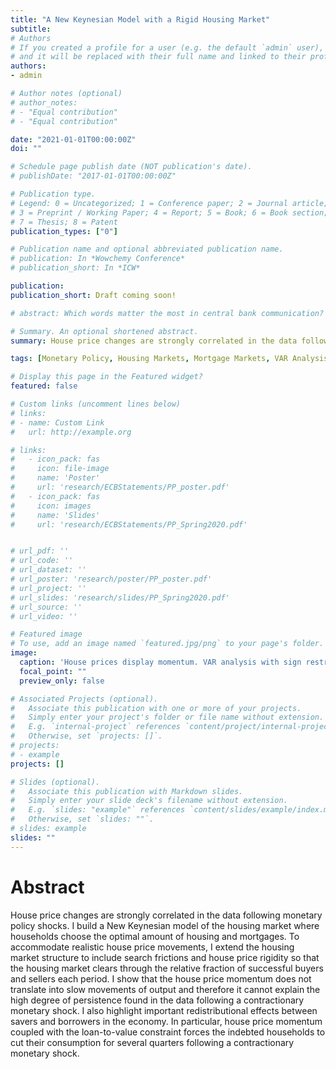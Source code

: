 ```yaml
---
title: "A New Keynesian Model with a Rigid Housing Market"
subtitle:
# Authors
# If you created a profile for a user (e.g. the default `admin` user), write the username (folder name) here 
# and it will be replaced with their full name and linked to their profile.
authors:
- admin

# Author notes (optional)
# author_notes:
# - "Equal contribution"
# - "Equal contribution"

date: "2021-01-01T00:00:00Z"
doi: ""

# Schedule page publish date (NOT publication's date).
# publishDate: "2017-01-01T00:00:00Z"

# Publication type.
# Legend: 0 = Uncategorized; 1 = Conference paper; 2 = Journal article;
# 3 = Preprint / Working Paper; 4 = Report; 5 = Book; 6 = Book section;
# 7 = Thesis; 8 = Patent
publication_types: ["0"]

# Publication name and optional abbreviated publication name.
# publication: In *Wowchemy Conference*
# publication_short: In *ICW*

publication:
publication_short: Draft coming soon!

# abstract: Which words matter the most in central bank communication? Making use of a rather unique European monetary policy decision setting, we build the first monetary policy dictionary. We train the dictionary on a new intra-day level return data, which allows us to precisely identify which phrases do the market mainly reacts to. As an application, we attempt to distinguish whether financial markets react to learning about current economic conditions or future bank actions.

# Summary. An optional shortened abstract.
summary: House price changes are strongly correlated in the data following monetary policy shocks. I build a New Keynesian model of the housing market where households choose the optimal amount of housing and mortgages. To accommodate realistic house price movements, I extend the housing market structure to include search frictions and house price rigidity so that the housing market clears through the relative fraction of successful buyers and sellers each period. I show that the house price momentum does not translate into slow movements of output and therefore it cannot explain the high degree of persistence found in the data following a contractionary monetary shock. I also highlight important redistributional effects between savers and borrowers in the economy. In particular, house price momentum coupled with the loan-to-value constraint forces the indebted households to cut their consumption for several quarters following a contractionary monetary shock.

tags: [Monetary Policy, Housing Markets, Mortgage Markets, VAR Analysis, New Keynesian, Search Frictions]

# Display this page in the Featured widget?
featured: false

# Custom links (uncomment lines below)
# links:
# - name: Custom Link
#   url: http://example.org

# links:
#   - icon_pack: fas
#     icon: file-image
#     name: 'Poster'
#     url: 'research/ECBStatements/PP_poster.pdf'
#   - icon_pack: fas
#     icon: images
#     name: 'Slides'
#     url: 'research/ECBStatements/PP_Spring2020.pdf'


# url_pdf: ''
# url_code: ''
# url_dataset: ''
# url_poster: 'research/poster/PP_poster.pdf'
# url_project: ''
# url_slides: 'research/slides/PP_Spring2020.pdf'
# url_source: ''
# url_video: ''

# Featured image
# To use, add an image named `featured.jpg/png` to your page's folder. 
image:
  caption: 'House prices display momentum. VAR analysis with sign restrictions over Q1-1975 to Q4-2007'
  focal_point: ""
  preview_only: false

# Associated Projects (optional).
#   Associate this publication with one or more of your projects.
#   Simply enter your project's folder or file name without extension.
#   E.g. `internal-project` references `content/project/internal-project/index.md`.
#   Otherwise, set `projects: []`.
# projects:
# - example
projects: []

# Slides (optional).
#   Associate this publication with Markdown slides.
#   Simply enter your slide deck's filename without extension.
#   E.g. `slides: "example"` references `content/slides/example/index.md`.
#   Otherwise, set `slides: ""`.
# slides: example
slides: ""
---
```


<h1>Abstract</h1>

House price changes are strongly correlated in the data following monetary policy shocks. I build a New Keynesian model of the housing market where households choose the optimal amount of housing and mortgages. To accommodate realistic house price movements, I extend the housing market structure to include search frictions and house price rigidity so that the housing market clears through the relative fraction of successful buyers and sellers each period. I show that the house price momentum does not translate into slow movements of output and therefore it cannot explain the high degree of persistence found in the data following a contractionary monetary shock. I also highlight important redistributional effects between savers and borrowers in the economy. In particular, house price momentum coupled with the loan-to-value constraint forces the indebted households to cut their consumption for several quarters following a contractionary monetary shock.
